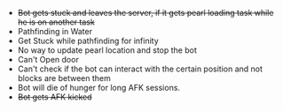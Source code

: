 - ~~Bot gets stuck and leaves the server, if it gets pearl loading task while he is on another task~~
- Pathfinding in Water
- Get Stuck while pathfinding for infinity
- No way to update pearl location and stop the bot
- Can't Open door
- Can't check if the bot can interact with the certain position and not blocks are between them
- Bot will die of hunger for long AFK sessions.
- ~~Bot gets AFK kicked~~